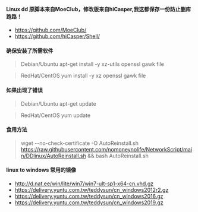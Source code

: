 #### Linux dd 原脚本来自MoeClub，修改版来自hiCasper,我这都保存一份防止删库跑路！
 - https://github.com/MoeClub/
 - https://github.com/hiCasper/Shell/

#### 确保安装了所需软件
> Debian/Ubuntu
 apt-get install -y xz-utils openssl gawk file
 
> RedHat/CentOS
yum install -y xz openssl gawk file
 
#### 如果出现了错误

> Debian/Ubuntu
apt-get update
 
> RedHat/CentOS
 yum update
 
#### 食用方法
> wget --no-check-certificate -O AutoReinstall.sh https://raw.githubusercontent.com/nomoneynolife/NetworkScript/main/DDlinux/AutoReinstall.sh && bash AutoReinstall.sh

#### linux to windows 常用的镜像
* http://d.nat.ee/win/lite/win7/win7-ult-sp1-x64-cn.vhd.gz
* https://delivery.yuntu.com.tw/teddysun/cn_windows2012r2.gz
* https://delivery.yuntu.com.tw/teddysun/cn_windows2016.gz
* https://delivery.yuntu.com.tw/teddysun/cn_windows2019.gz
